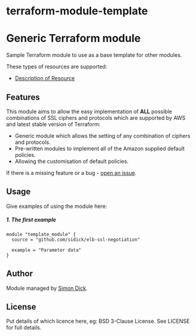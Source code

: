 # terraform-module-template

Generic Terraform module
===============================================

Sample Terraform module to use as a base template for other modules.

These types of resources are supported:

* [Description of Resource](https://www.terraform.io/docs/providers/aws/r/example_resource_url.html)

Features
--------
This module aims to allow the easy implementation of **ALL** possible combinations of SSL ciphers and protocols which are supported by AWS and latest stable version of Terraform:
* Generic module which allows the setting of any combination of ciphers and protocols.
* Pre-written modules to implement all of the Amazon supplied default policies.
* Allowing the customisation of default policies.

If there is a missing feature or a bug - [open an issue](https://github.com/sidick/terraform-module-template/issues/new).

Usage
-----

Give examples of using the module here:

##### 1. The first example

```hcl
module "template_module" {
  source = "github.com/sidick/elb-ssl-negotiation"

  example = "Parameter data"
}

```


Author
------

Module managed by [Simon Dick](https://github.com/sidick).

License
-------

Put details of which licence here, eg:
BSD 3-Clause License. See LICENSE for full details.
